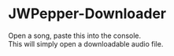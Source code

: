 # JWPepper-Downloader
Open a song, paste this into the console.<br>
This will simply open a downloadable audio file.

